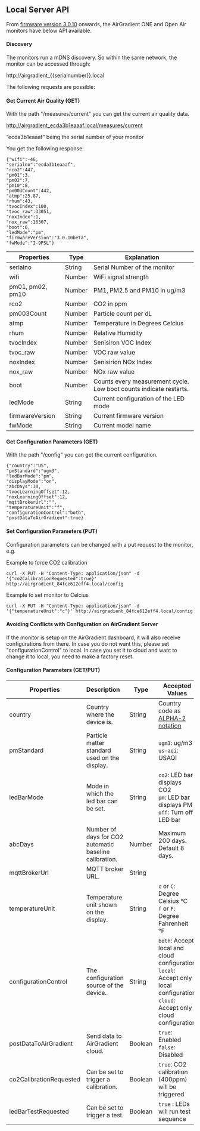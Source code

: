 ## Local Server API

From [firmware version 3.0.10](firmwares) onwards, the AirGradient ONE and Open Air monitors have below API available. 

#### Discovery

The monitors run a mDNS discovery. So within the same network, the monitor can be accessed through:

http://airgradient_{{serialnumber}}.local


The following requests are possible:

#### Get Current Air Quality (GET)

With the path "/measures/current" you can get the current air quality data.

http://airgradient_ecda3b1eaaaf.local/measures/current

“ecda3b1eaaaf” being the serial number of your monitor

You get the following response:
~~~ 
{"wifi":-46,
"serialno":"ecda3b1eaaaf",
"rco2":447,
"pm01":3,
"pm02":7,
"pm10":8,
"pm003Count":442,
"atmp":25.87,
"rhum":43,
"tvocIndex":100,
"tvoc_raw":33051,
"noxIndex":1,
"nox_raw":16307,
"boot":6,
"ledMode":"pm",
"firmwareVersion":"3.0.10beta",
"fwMode":"I-9PSL"}
~~~ 

|Properties|Type|Explanation|
|-|-|-|
|serialno|String| Serial Number of the monitor|
|wifi|Number| WiFi signal strength|
|pm01, pm02, pm10|Number| PM1, PM2.5 and PM10 in ug/m3|
|rco2|Number| CO2 in ppm|
|pm003Count|Number| Particle count per dL|
|atmp|Number| Temperature in Degrees Celcius|
|rhum|Number| Relative Humidity|
|tvocIndex|Number| Senisiron VOC Index|
|tvoc_raw|Number| VOC raw value|
|noxIndex|Number| Senisirion NOx Index|
|nox_raw|Number| NOx raw value|
|boot|Number| Counts every measurement cycle. Low boot counts indicate restarts.|
|ledMode|String| Current configuration of the LED mode|
|firmwareVersion|String| Current firmware version|
|fwMode|String| Current model name|

#### Get Configuration Parameters (GET)
With the path "/config" you can get the current configuration.
~~~ 
{"country":"US",
"pmStandard":"ugm3",
"ledBarMode":"pm",
"displayMode":"on",
"abcDays":30,
"tvocLearningOffset":12,
"noxLearningOffset":12,
"mqttBrokerUrl":"",
"temperatureUnit":"f",
"configurationControl":"both",
"postDataToAirGradient":true}
~~~ 

#### Set Configuration Parameters (PUT)

Configuration parameters can be changed with a put request to the monitor, e.g.

Example to force CO2 calibration

 ```curl -X PUT -H "Content-Type: application/json" -d '{"co2CalibrationRequested":true}' http://airgradient_84fce612eff4.local/config ```

Example to set monitor to Celcius

 ```curl -X PUT -H "Content-Type: application/json" -d '{"temperatureUnit":"c"}' http://airgradient_84fce612eff4.local/config ```

#### Avoiding Conflicts with Configuration on AirGradient Server
If the monitor is setup on the AirGradient dashboard, it will also receive configurations from there. In case you do not want this, please set "configurationControl" to local. In case you set it to cloud and want to change it to local, you need to make a factory reset. 

#### Configuration Parameters (GET/PUT)

| Properties              | Description                                            | Type    | Accepted Values                                                                                                                         | Example                                       |
|-------------------------|:-------------------------------------------------------|---------|-----------------------------------------------------------------------------------------------------------------------------------------|-----------------------------------------------|
| country                 | Country where the device is.                           | String  | Country code as [ALPHA-2 notation](https://www.iban.com/country-codes)                                                                  | {"country": "TH"}                             |
| pmStandard              | Particle matter standard used on the display.          | String  | `ugm3`: ug/m3 <br> `us-aqi`: USAQI                                                                                                      | {"pmStandard": "ugm3"}                        |
| ledBarMode              | Mode in which the led bar can be set.                  | String  | `co2`: LED bar displays CO2 <br>`pm`: LED bar displays PM <br>`off`: Turn off LED bar                                                   | {"ledBarMode": "off"}                         |
| abcDays                 | Number of days for CO2 automatic baseline calibration. | Number  | Maximum 200 days. Default 8 days.                                                                                                       | {"abcDays": 8}                                |
| mqttBrokerUrl           | MQTT broker URL.                                       | String  |                                                                                                                                         | {"mqttBrokerUrl": "mqtt://192.168.0.18:1883"} |
| temperatureUnit         | Temperature unit shown on the display.                 | String  | `c` or `C`: Degree Celsius °C <br>`f` or `F`: Degree Fahrenheit °F                                                                      | {"temperatureUnit": "c"}                      |
| configurationControl    | The configuration source of the device.                | String  | `both`: Accept local and cloud configuration <br>`local`: Accept only local configuration  <br>`cloud`: Accept only cloud configuration | {"configurationControl": "both"}              |
| postDataToAirGradient   | Send data to AirGradient cloud.                        | Boolean | `true`: Enabled <br>`false`: Disabled                                                                                                   | {"postDataToAirGradient": true}               |
| co2CalibrationRequested | Can be set to trigger a calibration.                   | Boolean | `true`: CO2 calibration (400ppm) will be triggered                                                                                      | {"co2CalibrationRequested": true}             |
| ledBarTestRequested     | Can be set to trigger a test.                          | Boolean | `true` : LEDs will run test sequence                                                                                                    | {"ledBarTestRequested": true}                 |

